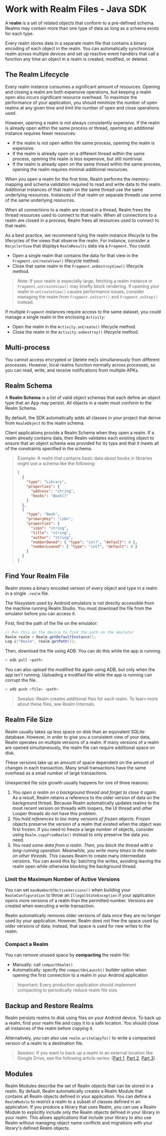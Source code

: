# Work with Realm Files - Java SDK
A **realm** is a set of related objects that conform to a pre-defined
schema. Realms may contain more than one type of data as long as a
schema exists for each type.

Every realm stores data in a separate realm file that
contains a binary encoding of each object in the realm. You can
automatically synchronize realm across multiple
devices and set up reactive
event handlers that call a
function any time an object in a realm is created,
modified, or deleted.

## The Realm Lifecycle
Every realm instance consumes a significant amount of resources.
Opening and closing a realm are both expensive operations, but
keeping a realm open also incurs significant resource overhead. To
maximize the performance of your application, you should minimize the
number of open realms at any given time and limit the number of
open and close operations used.

However, opening a realm is not always consistently expensive.
If the realm is already open within the same process or thread,
opening an additional instance requires fewer resources:

- If the realm is not open within the same process, opening the
realm is expensive.
- If the realm is already open on a different thread within the
same process, opening the realm is less expensive, but still
nontrivial.
- If the realm is already open on the same thread within the same
process, opening the realm requires minimal additional resources.

When you open a realm for the first time, Realm
performs the memory-mapping and schema validation required to read and
write data to the realm. Additional instances of that
realm on the same thread use the same underlying resources.
Instances of that realm on separate threads use some of the same
underlying resources.

When all connections to a realm are closed in
a thread, Realm frees the thread resources used to
connect to that realm. When all connections to a realm are
closed in a process, Realm frees all resources used to
connect to that realm.

As a best practice, we recommend tying the realm instance
lifecycle to the lifecycles of the views that observe the realm. For
instance, consider a `RecyclerView` that displays `RealmResults`
data via a `Fragment`. You could:

- Open a single realm that contains the data for that view
in the `Fragment.onCreateView()` lifecycle method.
- Close that same realm in the `Fragment.onDestroyView()`
lifecycle method.

> Note:
> If your realm is especially large, fetching a realm instance
in `Fragment.onCreateView()` may briefly block rendering. If
opening your realm in `onCreateView()` causes performance
issues, consider managing the realm from `Fragment.onStart()`
and `Fragment.onStop()` instead.
>

If multiple `Fragment` instances require access to the same dataset,
you could manage a single realm in the enclosing `Activity`:

- Open the realm in the `Activity.onCreate()` lifecycle method.
- Close the realm in the `Activity.onDestroy()` lifecycle method.

## Multi-process
You cannot access encrypted or
[delete me]s
simultaneously from different processes. However, local realms
function normally across processes, so you can read, write, and
receive notifications from multiple APKs.

## Realm Schema
A **Realm Schema** is a list of valid object schemas that each define an object type that an App
may persist. All objects in a realm must conform to the Realm Schema.

By default, the SDK automatically adds all classes in your project
that derive from `RealmObject` to the
realm schema.

Client applications provide a Realm Schema when they open a
realm. If a realm already contains data, then Realm
validates each existing object to ensure that an object schema was
provided for its type and that it meets all of the constraints specified
in the schema.

> Example:
> A realm that contains basic data about books in libraries might use a
schema like the following:
>
> ```json
> [
>   {
>     "type": "Library",
>     "properties": {
>       "address": "string",
>       "books": "Book[]"
>     }
>   },
>   {
>     "type": "Book",
>     "primaryKey": "isbn",
>     "properties": {
>       "isbn": "string",
>       "title": "string",
>       "author": "string",
>       "numberOwned": { "type": "int?", "default": 0 },
>       "numberLoaned": { "type": "int?", "default": 0 }
>     }
>   }
> ]
> ```
>

## Find Your Realm File
Realm stores a binary encoded version of every object
and type in a realm in a single `.realm` file.

The filesystem used by Android emulators is not directly accessible
from the machine running Realm Studio. You must download the file
from the emulator before you can access it.

First, find the path of the file on the emulator:

```java
// Run this on the device to find the path on the emulator
Realm realm = Realm.getDefaultInstance();
Log.i("Realm", realm.getPath());
```

Then, download the file using ADB. You can do this while the app
is running.

```java
> adb pull <path>
```

You can also upload the modified file again using ADB, but only
when the app isn't running. Uploading a modified file while the
app is running can corrupt the file.

```java
> adb push <file> <path>
```

> Seealso:
> Realm creates additional files for each realm.
To learn more about these files, see Realm Internals.
>

## Realm File Size
Realm usually takes up less space on disk than an
equivalent SQLite database. However, in order to give you a consistent
view of your data, Realm operates on multiple versions of a
realm. If many versions of a realm are opened simultaneously,
the realm file can require additional space on disk.

These versions take up an amount of space dependent on the amount of
changes in each transaction. Many small transactions have the same
overhead as a small number of large transactions.

Unexpected file size growth usually happens for one of three reasons:

1. *You open a realm on a background thread and forget to close it
again.* As a result, Realm retains a reference to the
older version of data on the background thread. Because
Realm automatically updates realms to the most
recent version on threads with loopers, the UI thread and other
Looper threads do not have this problem.
2. *You hold references to too many versions of frozen objects.*
Frozen objects preserve the version of a realm that existed when
the object was first frozen. If you need to freeze a large number of
objects, consider using `Realm.copyFromRealm()` instead to only preserve the
data you need.
3. *You read some data from a realm. Then, you block the thread with
a long-running operation. Meanwhile, you write many times to the
realm on other threads.* This causes Realm to
create many intermediate versions. You can avoid this by: batching the
writes, avoiding leaving the realm open while otherwise blocking the
background thread.

### Limit the Maximum Number of Active Versions
You can set `maxNumberOfActiveVersions()`
when building your `RealmConfiguration` to throw an
`IllegalStateException` if your application opens more versions of
a realm than the permitted number. Versions are created when
executing a write transaction.

Realm automatically removes older versions of data once
they are no longer used by your application. However,
Realm does not free the space used by older versions of
data; instead, that space is used for new writes to the realm.

### Compact a Realm
You can remove unused space by **compacting** the realm file:

- Manually: call `compactRealm()`
- Automatically: specify the `compactOnLaunch()`
builder option when opening the first connection to a realm in your
Android application

> Important:
> Every production application should implement compacting to
periodically reduce realm file size.
>

## Backup and Restore Realms
Realm persists realms to disk using files on your
Android device. To back up a realm, find your realm file and copy it to a safe location. You should close
all instances of the realm before copying it.

Alternatively, you can also use `realm.writeCopyTo()` to write a compacted
version of a realm to a destination file.

> Seealso:
> If you want to back up a realm to an external location like
Google Drive, see the following article series: ([Part 1](https://medium.com/glucosio-project/example-class-to-export-import-a-realm-database-on-java-c429ade2b4ed#.80ibsc7wm),
[Part 2](https://medium.com/glucosio-project/backup-restore-a-realm-database-on-google-drive-with-drive-api-c238515a5975#.qbuugb322),
[Part 3](https://medium.com/glucosio-project/build-a-nice-ux-to-backup-and-sync-your-app-data-on-google-drive-3-3-a3b598cab68b#.5mjk4w4se)).
>

## Modules
Realm Modules describe the set of Realm objects
that can be stored in a realm. By default, Realm
automatically creates a Realm Module that contains all
Realm objects defined in your application.
You can define a `RealmModule`
to restrict a realm to a subset of classes defined in an application.
If you produce a library that uses Realm, you can use a
Realm Module to explicitly include only the Realm
objects defined in your library in your realm. This allows
applications that include your library to also use Realm
without managing object name conflicts and migrations with your library's
defined Realm objects.
